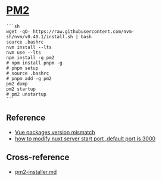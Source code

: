 # [PM2](https://pm2.keymetrics.io/)

````{tab} Ubuntu 22 ARM [^1]
```sh
wget -qO- https://raw.githubusercontent.com/nvm-sh/nvm/v0.40.1/install.sh | bash
source .bashrc
nvm install --lts
nvm use --lts
npm install -g pm2
# npm install pnpm -g
# pnpm setup
# source .bashrc
# pnpm add -g pm2
pm2 dump
pm2 startup
# pm2 unstartup
```
````

[^1]: [Persistent applications](https://pm2.keymetrics.io/docs/usage/startup/)

## Reference

- [Vue packages version mismatch](https://github.com/nuxt/nuxt/issues/10305)
- [how to modify nuxt server start port ,default port is 3000](https://github.com/nuxt/nuxt/issues/490)

## Cross-reference

- [pm2-installer.md](https://scillidan.github.io/notes/bin/pm2-installer.html)